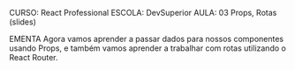 CURSO: React Professional
ESCOLA: DevSuperior 
AULA: 03 Props, Rotas (slides)

EMENTA
Agora vamos aprender a passar dados para nossos componentes usando Props, e também vamos aprender a trabalhar com rotas utilizando o React Router.
